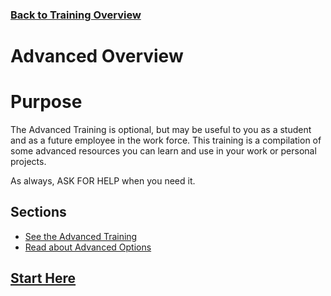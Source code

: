 ### [Back to Training Overview](../)

# Advanced Overview

# Purpose

The Advanced Training is optional, but may be useful to you as a student and as a future employee in the work force. This training is a compilation of some advanced resources you can learn and use in your work or personal projects. 

As always, ASK FOR HELP when you need it.

## Sections

- [See the Advanced Training](./1.%20advancedTraining.md)
- [Read about Advanced Options](./2.%20extraTraining.md)

## [Start Here](./1.%20advancedTraining.md)
